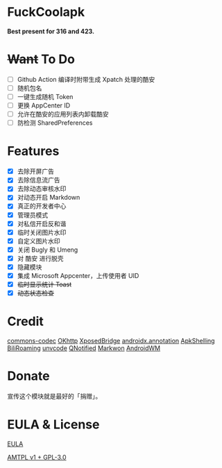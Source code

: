 # FuckCoolapk

**Best present for 316 and 423.**

# ~~Want~~ To Do

- [ ] Github Action 编译时附带生成 Xpatch 处理的酷安
- [ ] 随机包名
- [ ] 一键生成随机 Token
- [ ] 更换 AppCenter ID
- [ ] 允许在酷安的应用列表内卸载酷安
- [ ] 防检测 SharedPreferences

# Features

- [x] 去除开屏广告
- [x] 去除信息流广告
- [x] 去除动态审核水印
- [x] 对动态开启 Markdown
- [x] 真正的开发者中心
- [x] 管理员模式
- [x] 对私信开启反和谐
- [x] 临时关闭图片水印
- [x] 自定义图片水印
- [x] 关闭 Bugly 和 Umeng
- [x] 对 酷安 进行脱壳
- [x] 隐藏模块
- [x] 集成 Microsoft Appcenter，上传使用者 UID
- [x] ~~临时显示统计 Toast~~
- [x] ~~动态状态检查~~

# Credit

[commons-codec](https://commons.apache.org/proper/commons-codec)
[OKhttp](https://square.github.io/okhttp)
[XposedBridge](https://github.com/rovo89/XposedBridge)
[androidx.annotation](https://android.googlesource.com/platform/frameworks/support/+/androidx-master-dev/annotation/annotation/)
[ApkShelling](https://github.com/OakChen/ApkShelling)
[BiliRoaming](https://github.com/yujincheng08/BiliRoaming/blob/master/LICENSE)
[unvcode](https://github.com/RimoChan/unvcode)
[QNotified](https://github.com/ferredoxin/QNotified/blob/master/LICENSE)
[Markwon](https://github.com/noties/Markwon)
[AndroidWM](https://github.com/huangyz0918/AndroidWM)

# Donate

宣传这个模块就是最好的「捐赠」。

# EULA & License

[EULA](EULA.md)

[AMTPL v1 + GPL-3.0](LICENSE)

